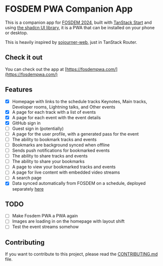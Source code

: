 # FOSDEM PWA Companion App

This is a companion app for [FOSDEM 2024](https://fosdem.org/2024/), built with [TanStack Start](https://tanstack.com/start/) and using [the shadcn UI library](https://ui.shadcn.com/), it is a PWA that can be installed on your phone or desktop.

This is heavily inspired by [sojourner-web](https://github.com/loomchild/sojourner-web/tree/master), just in TanStack Router.

## Check it out

You can check out the app at [https://fosdempwa.com/](https://fosdempwa.com/)

## Features

- [x] Homepage with links to the schedule tracks Keynotes, Main tracks, Developer rooms, Lightning talks, and Other events
- [x] A page for each track with a list of events
- [x] A page for each event with the event details
- [x] GitHub sign in
- [ ] Guest sign in (potentially)
- [ ] A page for the user profile, with a generated pass for the event
- [ ] The ability to bookmark tracks and events
- [ ] Bookmarks are background synced when offline
- [ ] Sends push notifications for bookmarked events
- [ ] The ability to share tracks and events
- [ ] The ability to share your bookmarks
- [ ] A page to view your bookmarked tracks and events
- [ ] A page for live content with embedded video streams
- [ ] A search page
- [x] Data synced automatically from FOSDEM on a schedule, deployed separately [here](https://github.com/nicholasgriffintn/fosdem-pwa-build-data)

## TODO

- [ ] Make Fosdem PWA a PWA again
- [ ] Images are loading in on the homepage with layout shift
- [ ] Test the event streams somehow

## Contributing

If you want to contribute to this project, please read the [CONTRIBUTING.md](CONTRIBUTING.md) file.
